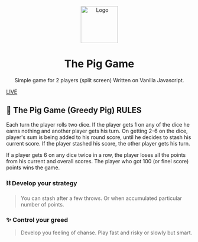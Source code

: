 <div align="center">
  <img alt="Logo" src="https://www.dvlnitins.in/icons/icon-512x512.png" width="100" />
</div>
<h1 align="center">
  The Pig Game
</h1>
<p align="center">
  Simple game for 2 players (split screen) Written on Vanilla Javascript.
</p>

[LIVE](https://dvlnitins.github.io/ThePigGame)

## 🚀 The Pig Game (Greedy Pig) RULES

Each turn the player rolls two dice. If the player gets 1 on any of the dice he earns nothing and another player gets his turn. On getting 2-6 on the dice, player's sum is being added to his round score, until he decides to stash his current score. If the player stashed his score, the other player gets his turn.

If a player gets 6 on any dice twice in a row, the player loses all the points from his current and overall scores.
The player who got 100 (or finel score) points wins the game.


### ⛓ Develop your strategy

> You can stash after a few throws. Or when accumulated particular number of points.


### ✨ Control your greed

> Develop you feeling of chanse. Play fast and risky or slowly but smart.
